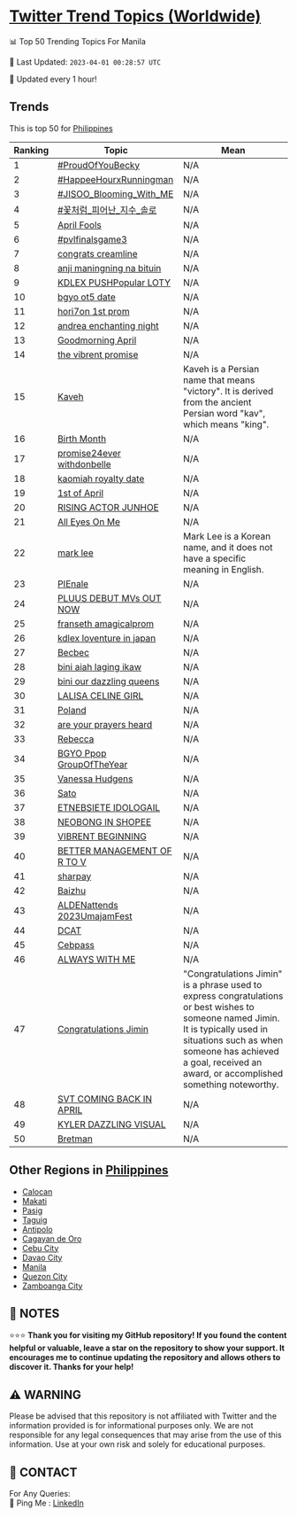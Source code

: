 [Twitter Trend Topics (Worldwide)](https://github.com/ErcinDedeoglu/Twitter-Trend-Topics)
==========


📊 Top 50 Trending Topics For Manila

📆 Last Updated: `2023-04-01 00:28:57 UTC`

🔧 Updated every 1 hour!


## Trends

This is top 50 for [Philippines](</Philippines>)

| Ranking | Topic | Mean |
| ------- | ------------ | ------------ |
| 1 | [#ProudOfYouBecky](http://twitter.com/search?q=%23ProudOfYouBecky) | N/A |
| 2 | [#HappeeHourxRunningman](http://twitter.com/search?q=%23HappeeHourxRunningman) | N/A |
| 3 | [#JISOO_Blooming_With_ME](http://twitter.com/search?q=%23JISOO_Blooming_With_ME) | N/A |
| 4 | [#꽃처럼_피어난_지수_솔로](http://twitter.com/search?q=%23%ea%bd%83%ec%b2%98%eb%9f%bc_%ed%94%bc%ec%96%b4%eb%82%9c_%ec%a7%80%ec%88%98_%ec%86%94%eb%a1%9c) | N/A |
| 5 | [April Fools](http://twitter.com/search?q=April+Fools) | N/A |
| 6 | [#pvlfinalsgame3](http://twitter.com/search?q=%23pvlfinalsgame3) | N/A |
| 7 | [congrats creamline](http://twitter.com/search?q=congrats+creamline) | N/A |
| 8 | [anji maningning na bituin](http://twitter.com/search?q=anji+maningning+na+bituin) | N/A |
| 9 | [KDLEX PUSHPopular LOTY](http://twitter.com/search?q=KDLEX+PUSHPopular+LOTY) | N/A |
| 10 | [bgyo ot5 date](http://twitter.com/search?q=bgyo+ot5+date) | N/A |
| 11 | [hori7on 1st prom](http://twitter.com/search?q=hori7on+1st+prom) | N/A |
| 12 | [andrea enchanting night](http://twitter.com/search?q=andrea+enchanting+night) | N/A |
| 13 | [Goodmorning April](http://twitter.com/search?q=Goodmorning+April) | N/A |
| 14 | [the vibrent promise](http://twitter.com/search?q=the+vibrent+promise) | N/A |
| 15 | [Kaveh](http://twitter.com/search?q=Kaveh) | Kaveh is a Persian name that means "victory". It is derived from the ancient Persian word "kav", which means "king". |
| 16 | [Birth Month](http://twitter.com/search?q=Birth+Month) | N/A |
| 17 | [promise24ever withdonbelle](http://twitter.com/search?q=promise24ever+withdonbelle) | N/A |
| 18 | [kaomiah royalty date](http://twitter.com/search?q=kaomiah+royalty+date) | N/A |
| 19 | [1st of April](http://twitter.com/search?q=1st+of+April) | N/A |
| 20 | [RISING ACTOR JUNHOE](http://twitter.com/search?q=RISING+ACTOR+JUNHOE) | N/A |
| 21 | [All Eyes On Me](http://twitter.com/search?q=All+Eyes+On+Me) | N/A |
| 22 | [mark lee](http://twitter.com/search?q=mark+lee) | Mark Lee is a Korean name, and it does not have a specific meaning in English. |
| 23 | [PIEnale](http://twitter.com/search?q=PIEnale) | N/A |
| 24 | [PLUUS DEBUT MVs OUT NOW](http://twitter.com/search?q=PLUUS+DEBUT+MVs+OUT+NOW) | N/A |
| 25 | [franseth amagicalprom](http://twitter.com/search?q=franseth+amagicalprom) | N/A |
| 26 | [kdlex loventure in japan](http://twitter.com/search?q=kdlex+loventure+in+japan) | N/A |
| 27 | [Becbec](http://twitter.com/search?q=Becbec) | N/A |
| 28 | [bini aiah laging ikaw](http://twitter.com/search?q=bini+aiah+laging+ikaw) | N/A |
| 29 | [bini our dazzling queens](http://twitter.com/search?q=bini+our+dazzling+queens) | N/A |
| 30 | [LALISA CELINE GIRL](http://twitter.com/search?q=LALISA+CELINE+GIRL) | N/A |
| 31 | [Poland](http://twitter.com/search?q=Poland) | N/A |
| 32 | [are your prayers heard](http://twitter.com/search?q=are+your+prayers+heard) | N/A |
| 33 | [Rebecca](http://twitter.com/search?q=Rebecca) | N/A |
| 34 | [BGYO Ppop GroupOfTheYear](http://twitter.com/search?q=BGYO+Ppop+GroupOfTheYear) | N/A |
| 35 | [Vanessa Hudgens](http://twitter.com/search?q=Vanessa+Hudgens) | N/A |
| 36 | [Sato](http://twitter.com/search?q=Sato) | N/A |
| 37 | [ETNEBSIETE IDOLOGAIL](http://twitter.com/search?q=ETNEBSIETE+IDOLOGAIL) | N/A |
| 38 | [NEOBONG IN SHOPEE](http://twitter.com/search?q=NEOBONG+IN+SHOPEE) | N/A |
| 39 | [VIBRENT BEGINNING](http://twitter.com/search?q=VIBRENT+BEGINNING) | N/A |
| 40 | [BETTER MANAGEMENT OF R TO V](http://twitter.com/search?q=BETTER+MANAGEMENT+OF+R+TO+V) | N/A |
| 41 | [sharpay](http://twitter.com/search?q=sharpay) | N/A |
| 42 | [Baizhu](http://twitter.com/search?q=Baizhu) | N/A |
| 43 | [ALDENattends 2023UmajamFest](http://twitter.com/search?q=ALDENattends+2023UmajamFest) | N/A |
| 44 | [DCAT](http://twitter.com/search?q=DCAT) | N/A |
| 45 | [Cebpass](http://twitter.com/search?q=Cebpass) | N/A |
| 46 | [ALWAYS WITH ME](http://twitter.com/search?q=ALWAYS+WITH+ME) | N/A |
| 47 | [Congratulations Jimin](http://twitter.com/search?q=Congratulations+Jimin) | "Congratulations Jimin" is a phrase used to express congratulations or best wishes to someone named Jimin. It is typically used in situations such as when someone has achieved a goal, received an award, or accomplished something noteworthy. |
| 48 | [SVT COMING BACK IN APRIL](http://twitter.com/search?q=SVT+COMING+BACK+IN+APRIL) | N/A |
| 49 | [KYLER DAZZLING VISUAL](http://twitter.com/search?q=KYLER+DAZZLING+VISUAL) | N/A |
| 50 | [Bretman](http://twitter.com/search?q=Bretman) | N/A |



## Other Regions in [Philippines](</Philippines>)

* [Calocan](</Philippines/Calocan.md>)
* [Makati](</Philippines/Makati.md>)
* [Pasig](</Philippines/Pasig.md>)
* [Taguig](</Philippines/Taguig.md>)
* [Antipolo](</Philippines/Antipolo.md>)
* [Cagayan de Oro](</Philippines/Cagayan de Oro.md>)
* [Cebu City](</Philippines/Cebu City.md>)
* [Davao City](</Philippines/Davao City.md>)
* [Manila](</Philippines/Manila.md>)
* [Quezon City](</Philippines/Quezon City.md>)
* [Zamboanga City](</Philippines/Zamboanga City.md>)



## 📝 NOTES

⭐⭐⭐ **Thank you for visiting my GitHub repository! If you found the content helpful or valuable, leave a star on the repository to show your support. It encourages me to continue updating the repository and allows others to discover it. Thanks for your help!**


## ⚠️ WARNING

Please be advised that this repository is not affiliated with Twitter and the information provided is for informational purposes only. We are not responsible for any legal consequences that may arise from the use of this information. Use at your own risk and solely for educational purposes.


## 📨 CONTACT

 For Any Queries:  
            🏓 Ping Me : [LinkedIn](https://www.linkedin.com/in/ercindedeoglu/)

